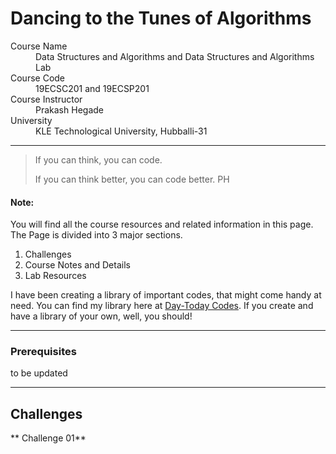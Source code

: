 # Dancing to the Tunes of Algorithms

<dl>
<dt>Course Name</dt>
<dd>Data Structures and Algorithms and Data Structures and Algorithms Lab</dd>
<dt>Course Code</dt>
<dd>19ECSC201 and 19ECSP201</dd>
<dt>Course Instructor</dt>
<dd>Prakash Hegade</dd>
<dt>University</dt>
<dd>KLE Technological University, Hubballi-31</dd>
</dl>

* * *

> If you can think, you can code.
>
> If you can think better, you can code better.
> PH

#### Note:
You will find all the course resources and related information in this page. The Page is divided into 3 major sections. 

1. Challenges 
2. Course Notes and Details
3. Lab Resources

I have been creating a library of important codes, that might come handy at need. You can find my library here at [Day-Today Codes](https://github.com/prakashbh/day-today-codes). If you create and have a library of your own, well, you should!

* * *

### Prerequisites
to be updated

* * *

## Challenges

** Challenge 01**

